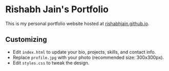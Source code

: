 # Rishabh Jain's Portfolio

This is my personal portfolio website hosted at [rishabhjain.github.io](https://rishabhjain.github.io).

## Customizing

- Edit `index.html` to update your bio, projects, skills, and contact info.
- Replace `profile.jpg` with your photo (recommended size: 300x300px).
- Edit `styles.css` to tweak the design.